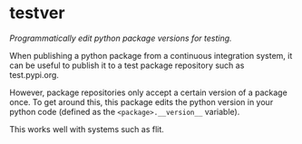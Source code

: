 # testver

*Programmatically edit python package versions for testing.*

When publishing a python package from a continuous integration system, it can
be useful to publish it to a test package repository such as test.pypi.org.

However, package repositories only accept a certain version of a package once.
To get around this, this package edits the python version in your python code
(defined as the `<package>.__version__` variable).

This works well with systems such as flit.
